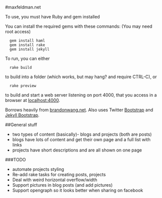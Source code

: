 #maxfeldman.net

To use, you must have Ruby and gem installed

You can install the required gems with these commands: (You may need root access)
```
  gem install haml
  gem install rake
  gem install jekyll
```

To run, you can either
```
  rake build
```
to build into a folder (which works, but may hang? and require CTRL-C), or
```
  rake preview
```
to build and start a web server listening on port 4000, that you access in a 
browser at [localhost:4000](http://localhost:4000).

Borrows heavily from [brandonwang.net](http://brandonwang.net). Also uses Twitter [Bootstrap](http://twitter.github.com/bootstrap/) and [Jekyll Bootstrap](http://jekyllbootstrap.com/).

##General stuff
* two types of content (basically)- blogs and projects (both are posts)
* blogs have lots of content and get their own page and a full list with links
* projects have short descriptions and are all shown on one page

###TODO
* automate projects styling
* Re-add rake tasks for creating posts, projects
* Deal with weird horizontal overflow/width
* Support pictures in blog posts (and add pictures)
* Support opengraph so it looks better when sharing on facebook
